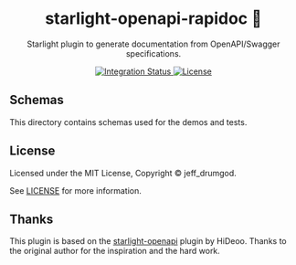 <div align="center">
  <h1>starlight-openapi-rapidoc 🧭</h1>
  <p>Starlight plugin to generate documentation from OpenAPI/Swagger specifications.</p>
</div>

<div align="center">
  <a href="https://github.com/jeffdrumgod/starlight-openapi-rapidoc/actions/workflows/integration.yml">
    <img alt="Integration Status" src="https://github.com/jeffdrumgod/starlight-openapi-rapidoc/actions/workflows/integration.yml/badge.svg" />
  </a>
  <a href="https://github.com/jeffdrumgod/starlight-openapi-rapidoc/blob/main/LICENSE">
    <img alt="License" src="https://badgen.net/github/license/jeffdrumgod/starlight-openapi-rapidoc" />
  </a>
  <br />
</div>

## Schemas

This directory contains schemas used for the demos and tests.

## License

Licensed under the MIT License, Copyright © jeff_drumgod.

See [LICENSE](https://github.com/jeffdrumgod/starlight-openapi-rapidoc/blob/main/LICENSE) for more information.

## Thanks

This plugin is based on the [starlight-openapi](https://github.com/jeffdrumgod/starlight-openapi-rapidoc) plugin by HiDeoo. Thanks to the original author for the inspiration and the hard work.
